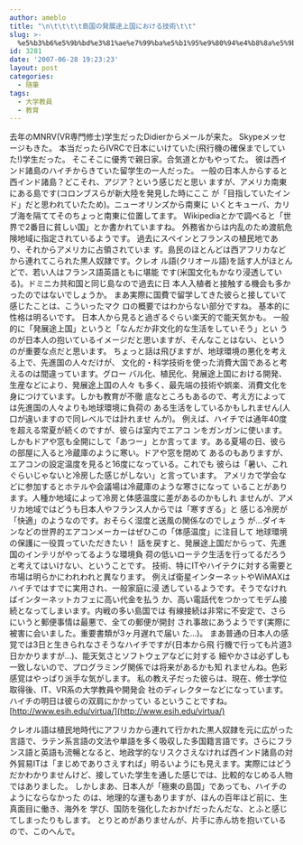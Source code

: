 ```yaml
---
author: ameblo
title: "\n\t\t\t\t島国の発展途上国における技術\t\t"
slug: >-
  %e5%b3%b6%e5%9b%bd%e3%81%ae%e7%99%ba%e5%b1%95%e9%80%94%e4%b8%8a%e5%9b%bd%e3%81%ab%e3%81%8a%e3%81%91%e3%82%8b%e6%8a%80%e8%a1%93
id: 3281
date: '2007-06-28 19:23:23'
layout: post
categories:
  - 随筆
tags:
  - 大学教員
  - 教育
---
```


去年のMNRV(VR専門修士)学生だったDidierからメールが来た。 Skypeメッセージもきた。 本当だったらIVRCで日本にいけていた(飛行機の確保までしていた!)学生だった。 そこそこに優秀で親日家。合気道とかもやってた。 彼は西インド諸島のハイチからきていた留学生の一人だった。 一般の日本人からすると西インド諸島？どこそれ、アジア？という感じだと思い ますが、アメリカ南東にある島です(コロンブスらが新大陸を発見した時にここ が「目指していたインド」だと思われていたため)。ニューオリンズから南東に いくとキューバ、カリブ海を隔ててそのちょっと南東に位置してます。 Wikipediaとかで調べると「世界で2番目に貧しい国」とか書かれていますね。 外務省からは内乱のため渡航危険地域に指定されているようです。 過去にスペインとフランスの植民地であり、それからアメリカに占領されていま す。島民のほとんどは西アフリカなどから連れてこられた黒人奴隷です。クレオ ル語(クリオール語)を話す人がほとんどで、若い人はフランス語英語ともに堪能 です(米国文化もかなり浸透している)。ドミニカ共和国と同じ島なので過去に日 本人入植者と接触する機会も多かったのではないでしょうか。 まあ実際に国費で留学してきた彼らと接していて感じたことは、こういったマク ロの概要ではわからない部分ですね。 基本的に性格は明るいです。 日本人から見ると過ぎるぐらい楽天的で能天気かも。 一般的に「発展途上国」というと「なんだか非文化的な生活をしていそう」とい うのが日本人の抱いているイメージだと思いますが、そんなことはない、という のが重要な点だと思います。 ちょっと話は飛びますが、地球環境の悪化を考える上で、先進国の人々だけが、 文化的・科学技術を使った消費大国であると考えるのは間違っています。グロー バル化、植民化、発展途上国における開発、生産などにより、発展途上国の人々 も多く、最先端の技術や娯楽、消費文化を身につけています。しかも教育が不徹 底なところもあるので、考え方によっては先進国の人々よりも地球環境に負荷の ある生活をしているかもしれません(人口が違いますので同レベルでは計れませ んが)。 例えば、ハイチでは通年40度を超える常夏が続くのですが、彼らは室内でエアコ ンをガンガンに使います。しかもドアや窓も全開にして「あつー」とか言ってま す。ある夏場の日、彼らの部屋に入ると冷蔵庫のように寒い。ドアや窓を閉めて あるのもありますが、エアコンの設定温度を見ると16度になっている。これでも 彼らは「暑い、これぐらいじゃないと冷房した感じがしない」と言っています。 アメリカで学会などに参加するとホテルや会議場は冷蔵庫のような寒さになって いることがあります。人種か地域によって冷房と体感温度に差があるのかもしれ ませんが、アメリカ地域ではどうも日本人やフランス人からでは「寒すぎる」と 感じる冷房が「快適」のようなのです。おそらく湿度と送風の関係なのでしょう が…ダイキンなどの世界的エアコンメーカーはぜひこの「体感温度」に注目して 地球環境の保護に一役買っていただきたい！ 話を戻すと、発展途上国だからって、先進国のインテリがやってるような環境負 荷の低いローテク生活を行ってるだろうと考えてはいけない、ということです。 技術、特にITやハイテクに対する需要と市場は明らかにわれわれと異なります。 例えば衛星インターネットやWiMAXはハイチではすでに実用され、一般家庭に浸 透しているようです。そうでなければインターネットカフェに高い代金を払う か、高い電話代をつかってモデム接続となってしまいます。内戦の多い島国では 有線接続は非常に不安定で、さらにいうと郵便事情は最悪で、全ての郵便が開封 され事故にあうようです(実際に被害に会いました。重要書類が3ヶ月遅れで届い た…)。 まあ普通の日本人の感覚では3日と生きられなさそうなハイチですが(日本から飛 行機で行っても片道3日かかりますが…)、能天気さとソフトウェアなどに対する 細やかさは必ずしも一致しないので、プログラミング関係では将来があるかも知 れませんね。色彩感覚はやっぱり派手な気がします。 私の教え子だった彼らは、現在、修士学位取得後、IT、VR系の大学教員や開発会 社のディレクターなどになっています。ハイチの明日は彼らの双肩にかかってい るということですね。 [http://www.esih.edu/virtua/](http://www.esih.edu/virtua/)

クレオル語は植民地時代にアフリカから連れて行かれた黒人奴隷を元に広がった 言語で、ラテン系言語の文法や単語を多く吸収した多国籍言語です。さらにフラ ンス語と英語も流暢となると、地政学的なリスクさえなければ西インド諸島の対 外貿易ITは「まじめでありさえすれば」明るいようにも見えます。実際にはどう だかわかりませんけど、接していた学生を通した感じでは、比較的なじめる人物 ではありました。 しかしまあ、日本人が「極東の島国」であっても、ハイチのようにならなかった のは、地理的な運もありますが、ほんの百年ほど前に、生真面目に働き、海外を 学び、国防を強化したおかげだったんだな、とふと感じてしまったりもします。 とりとめがありませんが、片手に赤ん坊を抱いているので、このへんで。